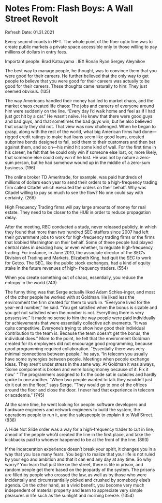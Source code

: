 # Notes From: Flash Boys: A Wall Street Revolt 
Refresh Date: 01.31.2021


Every second counts in HFT. The whole point of the fiber optic line was to create 
public markets a private space accessible only to those 
willing to pay millions of dollars in entry fees. 

Important people: 
Brad Katsuyama : IEX
Ronan Ryan 
Sergey Aleynikov 

The best way to manage people, he thought, was to convince 
them that you were good for their careers. He further 
believed that the only way to get people to believe 
that you were good for their careers was actually to 
be good for their careers. These thoughts came naturally 
to him: They just seemed obvious. (135) 

The way Americans handled their money had led to market 
chaos, and the market chaos created life chaos: The 
jobs and careers of everyone around him were suddenly 
on the line. “Every day I’d walk home and feel 
as if I had just got hit by a car.” He wasn’t naïve. 
He knew that there were good guys and bad guys, and 
that sometimes the bad guys win; but he also believed 
that usually they did not. That view was now challenged. 
When he began to grasp, along with the rest of the 
world, what big American firms had done—rigged credit 
ratings to make bad loans seem like good loans, created 
subprime bonds designed to fail, sold them to their 
customers and then bet against them, and so on—his 
mind hit some kind of wall. For the first time in his 
career, he felt that he could only win if someone else 
lost, or, more likely, that someone else could only 
win if he lost. He was not by nature a zero-sum person, 
but he had somehow wound up in the middle of a zero-sum 
business. (196) 

The online broker TD Ameritrade, for example, was paid 
hundreds of millions of dollars each year to send their 
orders to a high-frequency trading firm called Citadel 
which executed the orders on their behalf. Why was 
Citadel willing to pay so much to see the flow? No 
one could say with certainty. (266) 

High Frequency Trading firms will pay large 
amounts of money for real estate.
They need to be closer to the HUB 
in order to reduce propagation delay. 

After the meeting, RBC conducted a study, never released 
publicly, in which they found that more than two 
hundred SEC staffers since 2007 had left their government 
jobs to work for high-frequency trading firms or the 
firms that lobbied Washington on their behalf. Some 
of these people had played central roles in deciding 
how, or even whether, to regulate high-frequency trading. 
For instance, in June 2010, the associate director 
of the 
SEC’s Division of Trading and Markets, Elizabeth 
King, had quit the SEC to work for Getco. The SEC, 
like the public stock exchanges, had a kind of equity 
stake in the future revenues of high- frequency traders. 
(554) 

When you create something out of chaos, essentially, 
you reduce the entropy in the world (743) 

The funny thing was that Serge actually liked Adam 
Schles-inger, and most of the other people he worked 
with at Goldman. He liked less the 
environment the firm created for them to work in. “Everyone 
lived for the year-end number,” he said. “You 
get satisfied when the bonus is sizable and you get 
not satisfied when the number is not. Everything there 
is very possessive.” It made no sense to him the 
way people were paid individually for achievements 
that were essentially collective achievements. “It 
was quite competitive. Everyone’s trying to show 
how good their individual contribution to the team 
is. Because the team doesn’t get the bonus, the individual 
does.” More to the point, he felt that the environment 
Goldman created for its employees did not encourage 
good programming, because good programming required 
collaboration. “Essentially there was very minimal 
connections between people,” he says. “In telecom 
you usually have some synergies between people. Meetings 
when people exchange ideas. They aren’t under stress 
in the same way. At Goldman it was always, ‘Some 
component is broken and we’re losing money because 
of it. Fix it now.’ ” The programmers assigned 
to fix the code sat in cubicles and hardly spoke to 
one another. “When two people wanted to talk they 
wouldn’t just do it out on the floor,” says Serge. 
“They would go to one of the offices around the floor 
and close the door. I never had that experience in 
telecom or academia.” (745) 

At the same time, he went looking for people: software 
developers and hardware engineers and network engineers 
to build the system, the operations people to run it, 
and the salespeople to explain it to Wall Street. (838) 

A Hide Not Slide order was a way for a high-frequency 
trader to cut in line, ahead of the people who’d 
created the line in the first place, and take the kickbacks 
paid to whoever happened to be at the front of the 
line. (893) 

If the incarceration experience doesn’t break your 
spirit, it changes you in a way that you lose many 
fears. You begin to realize that your life is not ruled 
by your ego and ambition and that it can end any day 
at 
any time. So why worry? You learn that just like on 
the street, there is life in prison, and random people 
get there based on the jeopardy of the system. The 
prisons are filled by people who crossed the law, as 
well as by those who were incidentally and circumstantially 
picked and crushed by 
somebody else’s agenda. On the other hand, as a vivid 
benefit, you become very much independent of material 
property and learn to appreciate very simple pleasures 
in life such as the sunlight and morning breeze. (1354) 
